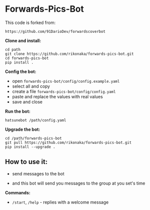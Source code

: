 # Forwards-Pics-Bot

This code is forked from:
```
https://github.com/91DarioDev/forwardscoverbot
```


**Clone and install:**
```
cd path
git clone https://github.com/rikonaka/forwards-pics-bot.git
cd forwards-pics-bot
pip install .
```

**Config the bot:**
- open `forwards-pics-bot/config/config.example.yaml`
- select all and copy
- create a file `forwards-pics-bot/config/config.yaml`
- paste and replace the values with real values
- save and close

**Run the bot:**
```
hatsunebot /path/config.yaml
```


**Upgrade the bot:**
```
cd /path/forwards-pics-bot
git pull https://github.com/rikonaka/forwards-pics-bot.git
pip install --upgrade .
```

## How to use it:

- send messages to the bot

- and this bot will send you messages to the group at you set's time

**Commands:**

- `/start`, `/help` - replies with a welcome message